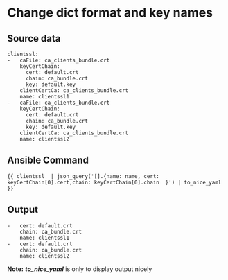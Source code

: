 # Change dict format and key names

## Source data
```
clientssl:
-   caFile: ca_clients_bundle.crt
    keyCertChain:
      cert: default.crt
      chain: ca_bundle.crt
      key: default.key
    clientCertCa: ca_clients_bundle.crt
    name: clientssl1
-   caFile: ca_clients_bundle.crt
    keyCertChain:
      cert: default.crt
      chain: ca_bundle.crt
      key: default.key
    clientCertCa: ca_clients_bundle.crt
    name: clientssl2
```

## Ansible Command

```
{{ clientssl  | json_query('[].{name: name, cert: keyCertChain[0].cert,chain: keyCertChain[0].chain  }') | to_nice_yaml }}
```

## Output

```
-   cert: default.crt
    chain: ca_bundle.crt
    name: clientssl1
-   cert: default.crt
    chain: ca_bundle.crt
    name: clientssl2
```
**Note:** ***to_nice_yaml*** is only to display output nicely
